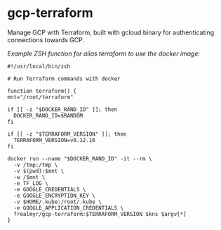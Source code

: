 # gcp-terraform

Manage GCP with Terraform, built with gcloud binary for authenticating connections towards GCP.

*Example ZSH function for alias terraform to use the docker image:*

```
#!/usr/local/bin/zsh

# Run Terraform commands with docker

function terraform() {
mnt="/root/terraform"

if [[ -z "$DOCKER_RAND_ID" ]]; then
  DOCKER_RAND_ID=$RANDOM
fi

if [[ -z "$TERRAFORM_VERSION" ]]; then
  TERRAFORM_VERSION=v0.12.16
fi

docker run --name "$DOCKER_RAND_ID" -it --rm \
  -v /tmp:/tmp \
  -v $(pwd):$mnt \
  -w /$mnt \
  -e TF_LOG \
  -e GOOGLE_CREDENTIALS \
  -e GOOGLE_ENCRYPTION_KEY \
  -v $HOME/.kube:/root/.kube \
  -e GOOGLE_APPLICATION_CREDENTIALS \
  frealmyr/gcp-terraform:$TERRAFORM_VERSION $kns $argv[*]
}

```

